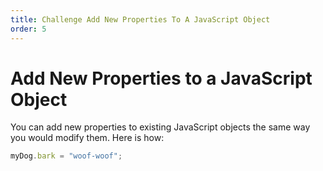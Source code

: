 ```yaml
---
title: Challenge Add New Properties To A JavaScript Object
order: 5
---
```

# Add New Properties to a JavaScript Object

You can add new properties to existing JavaScript objects the same way you would modify them. Here is how:

```javascript
myDog.bark = "woof-woof";
```
